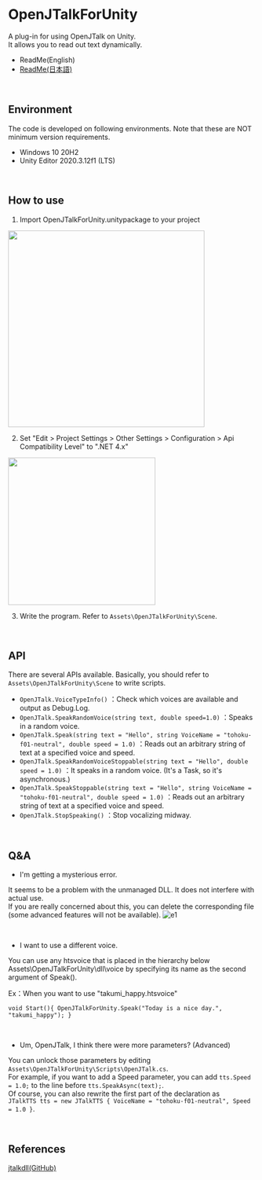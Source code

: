 # OpenJTalkForUnity
A plug-in for using OpenJTalk on Unity.<br>
It allows you to read out text dynamically.
- ReadMe(English)
- [ReadMe(日本語)](README_JP.md)

<br>

## Environment

The code is developed on following environments. Note that these are NOT minimum version requirements.

- Windows 10 20H2
- Unity Editor 2020.3.12f1 (LTS)

<br>

## How to use
1. Import OpenJTalkForUnity.unitypackage to your project

<img src="https://user-images.githubusercontent.com/33755507/129216066-e57e084a-2027-4d35-8f19-4ec0d4261dec.png" width="400">

2. Set "Edit > Project Settings > Other Settings > Configuration > Api Compatibility Level" to ".NET 4.x"
<img src="https://user-images.githubusercontent.com/33755507/129219061-f24d8638-56f9-405c-b91f-bc76951c6c4a.png" width="300">

3. Write the program. Refer to `Assets\OpenJTalkForUnity\Scene`.

<br>

## API
There are several APIs available. Basically, you should refer to `Assets\OpenJTalkForUnity\Scene` to write scripts.
- `OpenJTalk.VoiceTypeInfo()`
：Check which voices are available and output as Debug.Log.
- `OpenJTalk.SpeakRandomVoice(string text, double speed=1.0)`
：Speaks in a random voice.
- `OpenJTalk.Speak(string text = "Hello", string VoiceName = "tohoku-f01-neutral", double speed = 1.0)`
：Reads out an arbitrary string of text at a specified voice and speed.
- `OpenJTalk.SpeakRandomVoiceStoppable(string text = "Hello", double speed = 1.0)`
：It speaks in a random voice. (It's a Task, so it's asynchronous.)
- `OpenJTalk.SpeakStoppable(string text = "Hello", string VoiceName = "tohoku-f01-neutral", double speed = 1.0)`
：Reads out an arbitrary string of text at a specified voice and speed.
- `OpenJTalk.StopSpeaking()`
：Stop vocalizing midway.

<br>

## Q&A
- I'm getting a mysterious error.

It seems to be a problem with the unmanaged DLL. It does not interfere with actual use.<br>
If you are really concerned about this, you can delete the corresponding file (some advanced features will not be available).
![e1](https://user-images.githubusercontent.com/33755507/129216635-f21a0cfc-8ccc-4e49-bd61-496cdbf8f907.PNG)

<br>

- I want to use a different voice.

You can use any htsvoice that is placed in the hierarchy below Assets\OpenJTalkForUnity\dll\voice by specifying its name as the second argument of Speak().

Ex：When you want to use "takumi_happy.htsvoice"

`
void Start(){
OpenJTalkForUnity.Speak("Today is a nice day.", "takumi_happy");
}
`

<br>

- Um, OpenJTalk, I think there were more parameters? (Advanced)

You can unlock those parameters by editing `Assets\OpenJTalkForUnity\Scripts\OpenJTalk.cs`.<br>
For example, if you want to add a Speed parameter, you can add `tts.Speed = 1.0;` to the line before `tts.SpeakAsync(text);`.<br>
Of course, you can also rewrite the first part of the declaration as<br>
`JTalkTTS tts = new JTalkTTS { VoiceName = "tohoku-f01-neutral", Speed = 1.0 }`.

<br>

## References
[jtalkdll(GitHub)](https://github.com/rosmarinus/jtalkdll)
